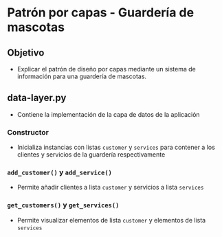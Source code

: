# Patrón por capas - Guardería de mascotas

## Objetivo
- Explicar el patrón de diseño por capas mediante un sistema de información para una guardería de mascotas.

## data-layer.py
- Contiene la implementación de la capa de datos de la aplicación

### Constructor
- Inicializa instancias con listas `customer` y `services` para contener a los clientes y servicios de la guardería respectivamente

### `add_customer()` y `add_service()`
- Permite añadir clientes a lista `customer` y servicios a lista `services`

### `get_customers()` y `get_services()`
- Permite visualizar elementos de lista `customer` y elementos de lista `services`